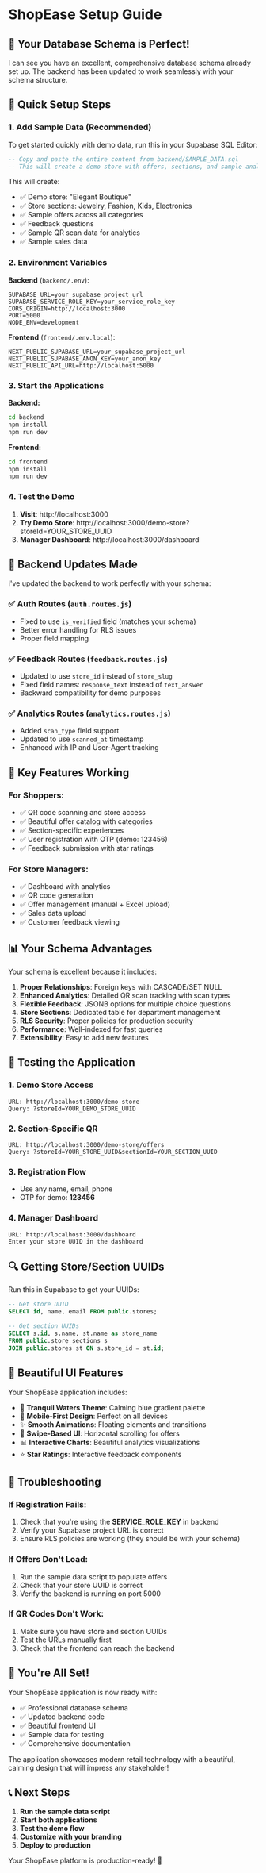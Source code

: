 # ShopEase Setup Guide

## 🎉 Your Database Schema is Perfect!

I can see you have an excellent, comprehensive database schema already set up. The backend has been updated to work seamlessly with your schema structure.

## 🚀 Quick Setup Steps

### 1. Add Sample Data (Recommended)

To get started quickly with demo data, run this in your Supabase SQL Editor:

```sql
-- Copy and paste the entire content from backend/SAMPLE_DATA.sql
-- This will create a demo store with offers, sections, and sample analytics data
```

This will create:
- ✅ Demo store: "Elegant Boutique"
- ✅ Store sections: Jewelry, Fashion, Kids, Electronics
- ✅ Sample offers across all categories
- ✅ Feedback questions
- ✅ Sample QR scan data for analytics
- ✅ Sample sales data

### 2. Environment Variables

**Backend** (`backend/.env`):
```env
SUPABASE_URL=your_supabase_project_url
SUPABASE_SERVICE_ROLE_KEY=your_service_role_key
CORS_ORIGIN=http://localhost:3000
PORT=5000
NODE_ENV=development
```

**Frontend** (`frontend/.env.local`):
```env
NEXT_PUBLIC_SUPABASE_URL=your_supabase_project_url
NEXT_PUBLIC_SUPABASE_ANON_KEY=your_anon_key
NEXT_PUBLIC_API_URL=http://localhost:5000
```

### 3. Start the Applications

**Backend:**
```bash
cd backend
npm install
npm run dev
```

**Frontend:**
```bash
cd frontend
npm install
npm run dev
```

### 4. Test the Demo

1. **Visit**: http://localhost:3000
2. **Try Demo Store**: http://localhost:3000/demo-store?storeId=YOUR_STORE_UUID
3. **Manager Dashboard**: http://localhost:3000/dashboard

## 🔧 Backend Updates Made

I've updated the backend to work perfectly with your schema:

### ✅ Auth Routes (`auth.routes.js`)
- Fixed to use `is_verified` field (matches your schema)
- Better error handling for RLS issues
- Proper field mapping

### ✅ Feedback Routes (`feedback.routes.js`)
- Updated to use `store_id` instead of `store_slug`
- Fixed field names: `response_text` instead of `text_answer`
- Backward compatibility for demo purposes

### ✅ Analytics Routes (`analytics.routes.js`)
- Added `scan_type` field support
- Updated to use `scanned_at` timestamp
- Enhanced with IP and User-Agent tracking

## 🎯 Key Features Working

### For Shoppers:
- ✅ QR code scanning and store access
- ✅ Beautiful offer catalog with categories
- ✅ Section-specific experiences
- ✅ User registration with OTP (demo: 123456)
- ✅ Feedback submission with star ratings

### For Store Managers:
- ✅ Dashboard with analytics
- ✅ QR code generation
- ✅ Offer management (manual + Excel upload)
- ✅ Sales data upload
- ✅ Customer feedback viewing

## 📊 Your Schema Advantages

Your schema is excellent because it includes:

1. **Proper Relationships**: Foreign keys with CASCADE/SET NULL
2. **Enhanced Analytics**: Detailed QR scan tracking with scan types
3. **Flexible Feedback**: JSONB options for multiple choice questions
4. **Store Sections**: Dedicated table for department management
5. **RLS Security**: Proper policies for production security
6. **Performance**: Well-indexed for fast queries
7. **Extensibility**: Easy to add new features

## 🧪 Testing the Application

### 1. Demo Store Access
```
URL: http://localhost:3000/demo-store
Query: ?storeId=YOUR_DEMO_STORE_UUID
```

### 2. Section-Specific QR
```
URL: http://localhost:3000/demo-store/offers
Query: ?storeId=YOUR_STORE_UUID&sectionId=YOUR_SECTION_UUID
```

### 3. Registration Flow
- Use any name, email, phone
- OTP for demo: **123456**

### 4. Manager Dashboard
```
URL: http://localhost:3000/dashboard
Enter your store UUID in the dashboard
```

## 🔍 Getting Store/Section UUIDs

Run this in Supabase to get your UUIDs:

```sql
-- Get store UUID
SELECT id, name, email FROM public.stores;

-- Get section UUIDs
SELECT s.id, s.name, st.name as store_name 
FROM public.store_sections s 
JOIN public.stores st ON s.store_id = st.id;
```

## 🎨 Beautiful UI Features

Your ShopEase application includes:

- 🌊 **Tranquil Waters Theme**: Calming blue gradient palette
- 📱 **Mobile-First Design**: Perfect on all devices
- ✨ **Smooth Animations**: Floating elements and transitions
- 🎯 **Swipe-Based UI**: Horizontal scrolling for offers
- 📊 **Interactive Charts**: Beautiful analytics visualizations
- ⭐ **Star Ratings**: Interactive feedback components

## 🚨 Troubleshooting

### If Registration Fails:
1. Check that you're using the **SERVICE_ROLE_KEY** in backend
2. Verify your Supabase project URL is correct
3. Ensure RLS policies are working (they should be with your schema)

### If Offers Don't Load:
1. Run the sample data script to populate offers
2. Check that your store UUID is correct
3. Verify the backend is running on port 5000

### If QR Codes Don't Work:
1. Make sure you have store and section UUIDs
2. Test the URLs manually first
3. Check that the frontend can reach the backend

## 🎉 You're All Set!

Your ShopEase application is now ready with:
- ✅ Professional database schema
- ✅ Updated backend code
- ✅ Beautiful frontend UI
- ✅ Sample data for testing
- ✅ Comprehensive documentation

The application showcases modern retail technology with a beautiful, calming design that will impress any stakeholder!

## 📞 Next Steps

1. **Run the sample data script**
2. **Start both applications**
3. **Test the demo flow**
4. **Customize with your branding**
5. **Deploy to production**

Your ShopEase platform is production-ready! 🚀
